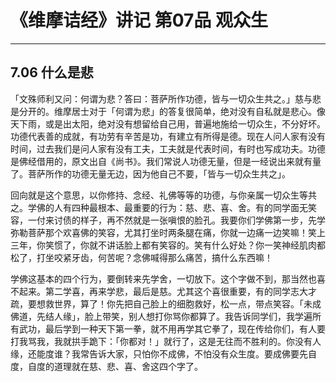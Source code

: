 # 《维摩诘经》讲记 第07品 观众生

------

## 7.06 什么是悲

「文殊师利又问：何谓为悲？答曰：菩萨所作功德，皆与一切众生共之。」慈与悲是分开的。维摩居士对于「何谓为悲」的答复很简单，绝对没有自私就是悲心。像天下雨，或是出太阳，绝对没有想留给自己用，普遍地施给一切众生，不分好坏。功德代表善的成就，有功劳有辛苦是功，有建立有所得是德。现在人问人家有没有时间，过去我们是问人家有没有工夫，工夫就是代表时间，有时也写成功夫。功德是佛经借用的，原文出自《尚书》。我们常说人功德无量，但是一经说出来就有量了。菩萨所作的功德无量无边，因为他自己不要，「皆与一切众生共之」。

回向就是这个意思，以你修持、念经、礼佛等等的功德，与你亲属一切众生等共之。学佛的人有四种最根本、最重要的行为：慈、悲、喜、舍。有的同学面无笑容，一付来讨债的样子，再不然就是一张嗔恨的脸孔。我要你们学佛第一步，先学弥勒菩萨那个欢喜佛的笑容，尤其打坐时两条腿在痛，你就一边痛一边笑嘛！笑上三年，你笑惯了，你就不讲话脸上都有笑容的。笑有什么好处？你一笑神经肌肉都松了，打坐咬紧牙齿，何苦呢？念佛喊得那么痛苦，搞什么东西嘛！

学佛这基本的四个行为，要倒转来先学舍，一切放下。这个字做不到，那当然也喜不起来。第二学喜，再来学悲，最后是慈。尤其这个喜很重要，有的同学志大才疏，要想救世界，算了！你先把自己脸上的细胞救好，松一点，带点笑容。「未成佛道，先结人缘」，脸上带笑，别人想打你骂你都算了。我告诉同学们，我学遍所有武功，最后学到一种天下第一拳，就不用再学其它拳了，现在传给你们，有人要打我骂我，我就拱手跪下：「你都对！」就行了，这是无往而不胜利的。你没有人缘，还能度谁？我常告诉大家，只怕你不成佛，不怕没有众生度。要成佛要先自度，自度的道理就在慈、悲、喜、舍这四个字了。

